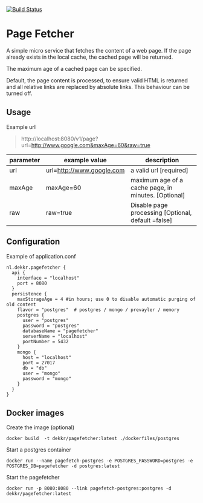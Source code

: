 [![Build Status](https://travis-ci.org/dekkr/pagefetcher.svg?branch=master)](https://travis-ci.org/dekkr/pagefetcher) 
# Page Fetcher

A simple micro service that fetches the content of a web page.
If the page already exists in the local cache, the cached page will be returned.

The maximum age of a cached page can be specified.

Default, the page content is processed, to ensure valid HTML is returned and all relative links are replaced by absolute links.
This behaviour can be turned off.

## Usage

Example url
 
> http://localhost:8080/v1/page?url=http://www.google.com&maxAge=60&raw=true

parameter | example value | description
----------|---------------|-------------
url | url=http://www.google.com | a valid url \[required]
maxAge | maxAge=60 | maximum age of a cache page, in minutes. \[Optional] 
raw | raw=true  | Disable page processing \[Optional, default =false]


## Configuration

Example of application.conf

```
nl.dekkr.pagefetcher {
  api {
    interface = "localhost"
    port = 8080
  }
  persistence {
    maxStorageAge = 4 #in hours; use 0 to disable automatic purging of old content
    flavor = "postgres"  # postgres / mongo / prevayler / memory
    postgres {
      user = "postgres"
      password = "postgres"
      databaseName = "pagefetcher"
      serverName = "localhost"
      portNumber = 5432
    }
    mongo {
      host = "localhost"
      port = 27017
      db = "db"
      user = "mongo"
      password = "mongo"
    }
  }
}
```

## Docker images

Create the image (optional)

```docker build  -t dekkr/pagefetcher:latest ./dockerfiles/postgres```

Start a postgres container

```docker run --name pagefetch-postgres -e POSTGRES_PASSWORD=postgres -e POSTGRES_DB=pagefetcher -d postgres:latest```

Start the pagefetcher

```docker run -p 8080:8080 --link pagefetch-postgres:postgres -d dekkr/pagefetcher:latest```

